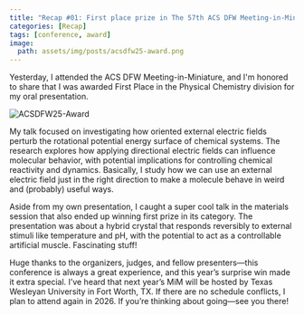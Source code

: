 ```yaml
---
title: "Recap #01: First place prize in The 57th ACS DFW Meeting-in-Miniature"
categories: [Recap]
tags: [conference, award]
image:
  path: assets/img/posts/acsdfw25-award.png
---
```


Yesterday, I attended the ACS DFW Meeting-in-Miniature, and I'm honored to share that I was awarded First Place in the Physical Chemistry division for my oral presentation.

![ACSDFW25-Award](assets/img/posts/acsdfw25-award.png)

My talk focused on investigating how oriented external electric fields perturb the rotational potential energy surface of chemical systems. The research explores how applying directional electric fields can influence molecular behavior, with potential implications for controlling chemical reactivity and dynamics. Basically, I study how we can use an external electric field just in the right direction to make a molecule behave in weird and (probably) useful ways.

Aside from my own presentation, I caught a super cool talk in the materials session that also ended up winning first prize in its category. The presentation was about a hybrid crystal that responds reversibly to external stimuli like temperature and pH, with the potential to act as a controllable artificial muscle. Fascinating stuff!

Huge thanks to the organizers, judges, and fellow presenters—this conference is always a great experience, and this year’s surprise win made it extra special. I’ve heard that next year’s MiM will be hosted by Texas Wesleyan University in Fort Worth, TX. If there are no schedule conflicts, I plan to attend again in 2026. If you’re thinking about going—see you there!